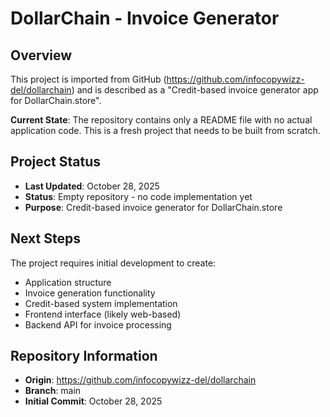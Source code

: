 # DollarChain - Invoice Generator

## Overview
This project is imported from GitHub (https://github.com/infocopywizz-del/dollarchain) and is described as a "Credit-based invoice generator app for DollarChain.store".

**Current State**: The repository contains only a README file with no actual application code. This is a fresh project that needs to be built from scratch.

## Project Status
- **Last Updated**: October 28, 2025
- **Status**: Empty repository - no code implementation yet
- **Purpose**: Credit-based invoice generator for DollarChain.store

## Next Steps
The project requires initial development to create:
- Application structure
- Invoice generation functionality
- Credit-based system implementation
- Frontend interface (likely web-based)
- Backend API for invoice processing

## Repository Information
- **Origin**: https://github.com/infocopywizz-del/dollarchain
- **Branch**: main
- **Initial Commit**: October 28, 2025
